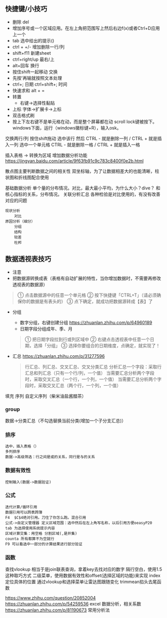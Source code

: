 ## 快捷键/小技巧
- 删除 del 
- 增加序号或一个区域应用。在左上角把范围写上然后右边f(x)或者Ctrl+D应用上一个
- tab 选中给出的提示()  
- ctrl + +/- 增加删除一行/列
- shift+f11 新建sheet
- ctrl+right/up 最右/上  
- alt+回车 换行
- 按住shift一起移动 交换
- 先按'再输就按照文本处理
- ctrl+; 日期 ctrl+shift+; 时间
- 快速求和 alt + = 
- 转置
	- 右键->选择性黏贴
- 上标
字体->扩展卡->上标
- 双击格式刷
- 按上下左右键不是单元格在动，而是整个屏幕都在动
scroll lock键被按下。windows下面，运行（windows徽标键+R），输入osk。

交换两行/列 按住shift拖动
选中该行 然后 	CTRL -  就是删除一列  / CTRL +  就是插入一列
选中一个单元格 	CTRL -  就是删除一格  / CTRL +  就是插入一格

插入表格 -> 转换为区域
增加数据分析功能 https://jingyan.baidu.com/article/9f63fb91c9c783c8400f0e2b.html



散点图主要判断数据之间的相关性
双坐标轴，为了让数据相差大的也能清晰，柱状图和折线图配合使用

基础数据分析
	单个量的分布情况。对比，最大最小平均，为什么大小？dive？
	和核心指标的关系，分布情况。
	关联分析汇总
	各种检验是对比使用的，有没有改善对应的问题
	
	现状分析
		对比
	原因分析（细分）
		分组
		结构
		较差
		杜邦

## 数据透视表技巧
- 注意
- 把数据源转换成表（表格有自动扩展的特性，当你增加数据时，不需要再修改透视表的数据源）
>	① 点击数据源中的任意一个单元格
	② 按下快捷键「CTRL+T」（请必须确保你的数据是有表头的）
	③ 点下确定，就成功把数据源转成【表】了
- 分组
    - 数字分组，右键创建分组 https://zhuanlan.zhihu.com/p/64960189 
	- 日期字段分组成年、季、月
	>① 把日期字段拉到行或列区域中
			② 右键点击透视表中任意一个日期，选择「分组」
			③ 选择你要组合的日期维度，点确定，就实现了！

- 汇总 https://zhuanlan.zhihu.com/p/31277596 
	> 行汇总、列汇总、交叉汇总、交叉分类汇总
		分析汇总一个字段：采取行汇总和列汇总（只有一个行/列，一个值）
		当需要汇总分析两个字段时，采取交叉汇总（一个行，一个列，一个值）
		当需要汇总分析两个字段时，采取交叉汇总（两个行，一个列，一个值）

填充 序列
自定义序列（柴米油盐酱醋茶）

### group
数据->分类汇总（不勾选替换当前分类(增加一个子分支汇总)）

### 排序
	选中，插入表格（）
	多列排序
	数据->高级筛选：行之间是或的关系，同行是与的关系

### 数据有效性
	控制输入(数据->数据验证)
### 公式
	迭代计算/循环引用
	数据引用可以跨表跨簿
	F4  $C$4绝对引用。刀住了你怎么跑。混合引用
	公式->自定义管理器 定义区域范围：选中然后在左上角写名称，以后引用方便oeasyP20
	tab 为选择使用系统提示内容
	区域计算交集：用空格 分割区域(,是并集)
	counta 所有都算不为空就行
	F9 可以看选中一部分的计算结果进行部分验证
	
### 函数
查找vlookup  相当于是join联表查询，拿着key去找对应的数字
隔行空白，使用1.5这种取巧方式
二级菜单，使用数据有效性和offset(选择区域的功能)来实现
index 定位具体的位置
通过vlookup和选择菜单让雷达图跟随变化
trimmean掐头去尾函数





https://www.zhihu.com/question/20852004
https://zhuanlan.zhihu.com/p/54259536 excel 数据分析，相关系数
https://zhuanlan.zhihu.com/p/81190673 常用分析法